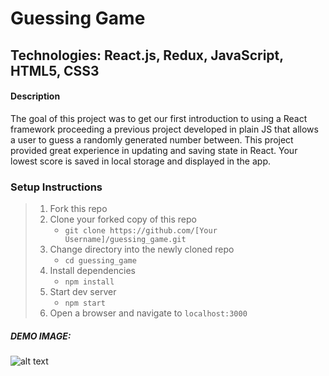 # Guessing Game

## Technologies: React.js, Redux, JavaScript, HTML5, CSS3

#### Description

The goal of this project was to get our first introduction to using a React framework proceeding a previous project developed in plain JS that allows a user to guess a randomly generated number between. This project provided great experience in updating and saving state in React. Your lowest score is saved in local storage and displayed in the app.

### Setup Instructions

> 1. Fork this repo
> 2. Clone your forked copy of this repo
>    - `git clone https://github.com/[Your Username]/guessing_game.git`
> 3. Change directory into the newly cloned repo
>    - `cd guessing_game`
> 4. Install dependencies 
>    - `npm install`
> 5. Start dev server
>    - `npm start`
> 6. Open a browser and navigate to `localhost:3000`

##### DEMO IMAGE: 
![alt text](http://dev.vachebaghdassarian.com/images/portfolio/guessing.png "Guessing Game")
